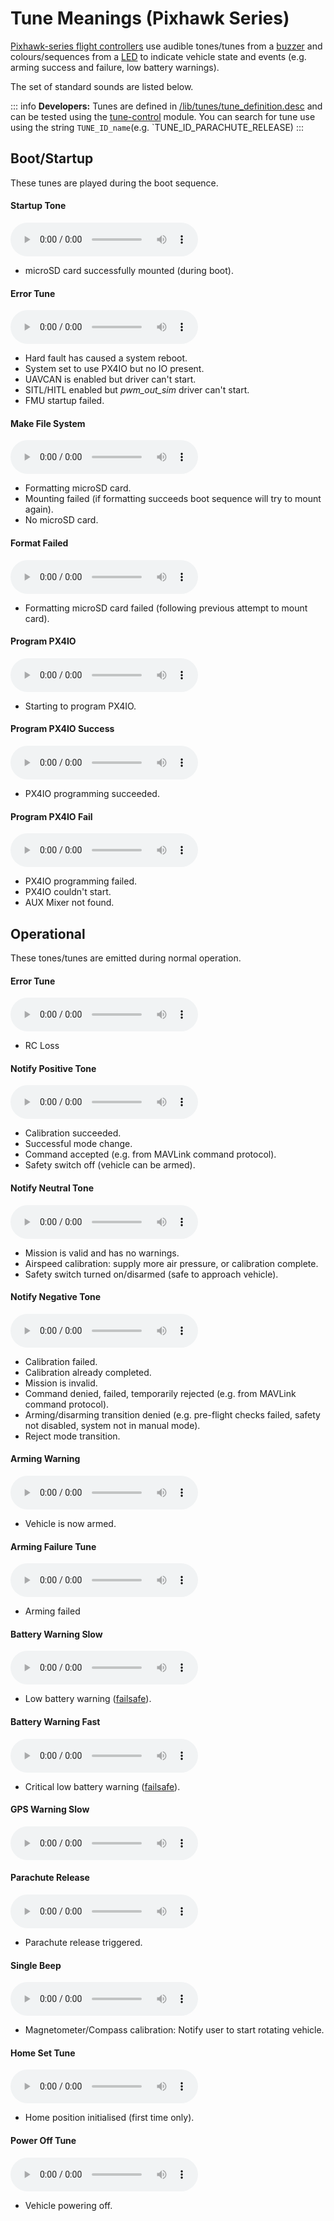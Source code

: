 # Tune Meanings (Pixhawk Series)

[Pixhawk-series flight controllers](../flight_controller/pixhawk_series.md) use audible tones/tunes from a [buzzer](../getting_started/px4_basic_concepts.html#buzzer) and colours/sequences from a [LED](../getting_started/led_meanings.md) to indicate vehicle state and events (e.g. arming success and failure, low battery warnings).

The set of standard sounds are listed below.

::: info **Developers:** Tunes are defined in [/lib/tunes/tune_definition.desc](https://github.com/PX4/PX4-Autopilot/blob/main/src/lib/tunes/tune_definition.desc) and can be tested using the [tune-control](../modules/modules_system.md#tune-control) module. You can search for tune use using the string `TUNE_ID_name`(e.g. `TUNE_ID_PARACHUTE_RELEASE)
:::


## Boot/Startup

These tunes are played during the boot sequence.
<!-- https://github.com/PX4/PX4-Autopilot/blob/main/ROMFS/px4fmu_common/init.d/rcS --> 


#### Startup Tone

<audio controls>
  <source src="../../assets/tunes/1_startup_tone.mp3" type="audio/mpeg">
Your browser does not support the audio element.
</audio>
<!-- tune: 1, STARTUP -->

- microSD card successfully mounted (during boot).

#### Error Tune

<audio controls>
  <source src="../../assets/tunes/2_error_tune.mp3" type="audio/mpeg">
Your browser does not support the audio element.
</audio>
<!-- tune 2, ERROR_TUNE -->

- Hard fault has caused a system reboot.
- System set to use PX4IO but no IO present.
- UAVCAN is enabled but driver can't start.
- SITL/HITL enabled but *pwm_out_sim* driver can't start.
- FMU startup failed.


#### Make File System

<audio controls>
  <source src="../../assets/tunes/16_make_fs.mp3" type="audio/mpeg">
Your browser does not support the audio element.
</audio>
<!-- 14, SD_INIT (previously tune 16) -->

- Formatting microSD card.
- Mounting failed (if formatting succeeds boot sequence will try to mount again).
- No microSD card.


#### Format Failed

<audio controls>
  <source src="../../assets/tunes/17_format_failed.mp3" type="audio/mpeg">
Your browser does not support the audio element.
</audio>
<!-- 15, SD_ERROR (previously 17) -->

- Formatting microSD card failed (following previous attempt to mount card).


#### Program PX4IO

<audio controls>
  <source src="../../assets/tunes/18_program_px4io.mp3" type="audio/mpeg">
Your browser does not support the audio element.
</audio>
<!-- 16, PROG_PX4IO (previously id 18) -->

- Starting to program PX4IO.

#### Program PX4IO Success

<audio controls>
  <source src="../../assets/tunes/19_program_px4io_success.mp3" type="audio/mpeg">
Your browser does not support the audio element.
</audio>
<!-- 17, PROG_PX4IO_OK (previously tune 19) -->

- PX4IO programming succeeded.

#### Program PX4IO Fail

<audio controls>
  <source src="../../assets/tunes/20_program_px4io_fail.mp3" type="audio/mpeg">
Your browser does not support the audio element.
</audio>
<!-- 18, PROG_PX4IO_ERR (previously tune 20) -->

- PX4IO programming failed.
- PX4IO couldn't start.
- AUX Mixer not found.


## Operational

These tones/tunes are emitted during normal operation.

<a id="error_tune_operational"></a>

#### Error Tune

<audio controls>
  <source src="../../assets/tunes/2_error_tune.mp3" type="audio/mpeg">
Your browser does not support the audio element.
</audio>
<!-- 2, ERROR_TUNE -->

- RC Loss

#### Notify Positive Tone

<audio controls>
  <source src="../../assets/tunes/3_notify_positive_tone.mp3" type="audio/mpeg">
Your browser does not support the audio element.
</audio>
<!-- 3, NOTIFY_POSITIVE -->

- Calibration succeeded.
- Successful mode change.
- Command accepted (e.g. from MAVLink command protocol).
- Safety switch off (vehicle can be armed).

#### Notify Neutral Tone

<audio controls>
  <source src="../../assets/tunes/4_notify_neutral_tone.mp3" type="audio/mpeg">
Your browser does not support the audio element.
</audio>
<!-- 4, NOTIFY_NEUTRAL -->

- Mission is valid and has no warnings.
- Airspeed calibration: supply more air pressure, or calibration complete.
- Safety switch turned on/disarmed (safe to approach vehicle).

#### Notify Negative Tone

<audio controls>
  <source src="../../assets/tunes/5_notify_negative_tone.mp3" type="audio/mpeg">
Your browser does not support the audio element.
</audio>
<!-- 5, NOTIFY_NEGATIVE -->

- Calibration failed.
- Calibration already completed.
- Mission is invalid.
- Command denied, failed, temporarily rejected (e.g. from MAVLink command protocol).
- Arming/disarming transition denied (e.g. pre-flight checks failed, safety not disabled, system not in manual mode).
- Reject mode transition.

#### Arming Warning

<audio controls>
  <source src="../../assets/tunes/6_arming_warning.mp3" type="audio/mpeg">
Your browser does not support the audio element.
</audio>
<!-- 6, ARMING_WARNING -->

- Vehicle is now armed.

#### Arming Failure Tune

<audio controls>
  <source src="../../assets/tunes/10_arming_failure_tune.mp3" type="audio/mpeg">
Your browser does not support the audio element.
</audio>
<!-- 10, ARMING_FAILURE -->

- Arming failed

#### Battery Warning Slow

<audio controls>
  <source src="../../assets/tunes/7_battery_warning_slow.mp3" type="audio/mpeg">
Your browser does not support the audio element.
</audio>
<!-- 7,  BATTERY_WARNING_SLOW -->

- Low battery warning ([failsafe](../config/safety.md#low-battery-failsafe)).

#### Battery Warning Fast

<audio controls>
  <source src="../../assets/tunes/8_battery_warning_fast.mp3" type="audio/mpeg">
Your browser does not support the audio element.
</audio>
<!-- 8, BATTERY_WARNING_FAST -->

- Critical low battery warning ([failsafe](../config/safety.md#low-battery-failsafe)).


#### GPS Warning Slow

<audio controls>
  <source src="../../assets/tunes/9_gps_warning_slow.mp3" type="audio/mpeg">
Your browser does not support the audio element.
</audio>
<!-- 9,  GPS_WARNING -->

#### Parachute Release

<audio controls>
  <source src="../../assets/tunes/11_parachute_release.mp3" type="audio/mpeg">
Your browser does not support the audio element.
</audio>
<!-- 11, PARACHUTE_RELEASE -->

- Parachute release triggered.


#### Single Beep

<audio controls>
  <source src="../../assets/tunes/14_single_beep.mp3" type="audio/mpeg">
Your browser does not support the audio element.
</audio>
<!-- 12, SINGLE_BEEP (previously was id 14 -->

- Magnetometer/Compass calibration: Notify user to start rotating vehicle.

#### Home Set Tune

<audio controls>
  <source src="../../assets/tunes/15_home_set_tune.mp3" type="audio/mpeg">
Your browser does not support the audio element.
</audio>
<!-- 13, HOME_SET (previously id 15) -->

- Home position initialised (first time only).

#### Power Off Tune

<audio controls>
  <source src="../../assets/tunes/power_off_tune.mp3" type="audio/mpeg">
Your browser does not support the audio element.
</audio>

- Vehicle powering off.

<!--19, POWER_OFF -->
